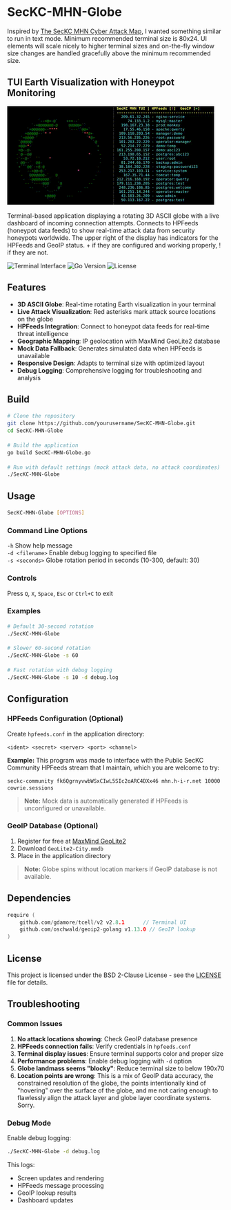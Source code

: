 # SecKC-MHN-Globe

Inspired by [The SecKC MHN Cyber Attack Map](https://mhn.h-i-r.net/dash), I wanted something similar to run in text mode. Minimum recommended terminal size is 80x24. UI elements will scale nicely to higher terminal sizes and on-the-fly window size changes are handled gracefully above the minimum recommended size.

## TUI Earth Visualization with Honeypot Monitoring
![SecKC-MHN-Globe Animation](animation.gif)

Terminal-based application displaying a rotating 3D ASCII globe with a live dashboard of incoming connection attempts. Connects to HPFeeds (honeypot data feeds) to show real-time attack data from security honeypots worldwide. The upper right of the display has indicators for the HPFeeds and GeoIP status. + if they are configured and working properly, ! if they are not.

![Terminal Interface](https://img.shields.io/badge/Interface-Terminal%20TUI-green)
![Go Version](https://img.shields.io/badge/Go-1.24.5-blue)
![License](https://img.shields.io/badge/License-BSD%202--Clause-blue)

## Features

- **3D ASCII Globe**: Real-time rotating Earth visualization in your terminal
- **Live Attack Visualization**: Red asterisks mark attack source locations on the globe
- **HPFeeds Integration**: Connect to honeypot data feeds for real-time threat intelligence
- **Geographic Mapping**: IP geolocation with MaxMind GeoLite2 database
- **Mock Data Fallback**: Generates simulated data when HPFeeds is unavailable
- **Responsive Design**: Adapts to terminal size with optimized layout
- **Debug Logging**: Comprehensive logging for troubleshooting and analysis

## Build

```bash
# Clone the repository
git clone https://github.com/yourusername/SecKC-MHN-Globe.git
cd SecKC-MHN-Globe

# Build the application
go build SecKC-MHN-Globe.go

# Run with default settings (mock attack data, no attack coordinates)
./SecKC-MHN-Globe
```

## Usage

```bash
SecKC-MHN-Globe [OPTIONS]
```

### Command Line Options

 `-h`  Show help message   
 `-d <filename>`  Enable debug logging to specified file   
 `-s <seconds>`  Globe rotation period in seconds (10-300, default: 30)   

### Controls

Press `Q`, `X`, `Space`, `Esc` or `Ctrl+C` to exit

### Examples

```bash
# Default 30-second rotation
./SecKC-MHN-Globe

# Slower 60-second rotation
./SecKC-MHN-Globe -s 60

# Fast rotation with debug logging
./SecKC-MHN-Globe -s 10 -d debug.log
```

## Configuration

### HPFeeds Configuration (Optional)

Create `hpfeeds.conf` in the application directory:

```
<ident> <secret> <server> <port> <channel>
```

**Example:**
This program was made to interface with the Public SecKC Community HPFeeds stream that I maintain, which you are welcome to try:
```
seckc-community fk6QgrnyvwbWSxCIwL5SIc2oARC4DXx46 mhn.h-i-r.net 10000 cowrie.sessions
```

> **Note:** Mock data is automatically generated if HPFeeds is unconfigured or unavailable.

### GeoIP Database (Optional)

1. Register for free at [MaxMind GeoLite2](https://www.maxmind.com/en/geolite2/signup)
2. Download `GeoLite2-City.mmdb`
3. Place in the application directory

> **Note:** Globe spins without location markers if GeoIP database is not available.

## Dependencies

```go
require (
    github.com/gdamore/tcell/v2 v2.8.1      // Terminal UI
    github.com/oschwald/geoip2-golang v1.13.0 // GeoIP lookup
)
```

## License

This project is licensed under the BSD 2-Clause License - see the [LICENSE](LICENSE) file for details.

## Troubleshooting

### Common Issues

1. **No attack locations showing**: Check GeoIP database presence
2. **HPFeeds connection fails**: Verify credentials in `hpfeeds.conf`
3. **Terminal display issues**: Ensure terminal supports color and proper size
4. **Performance problems**: Enable debug logging with `-d` option
5. **Globe landmass seems "blocky"**: Reduce terminal size to below 190x70
6. **Location points are wrong**: This is a mix of GeoIP data accuracy, the constrained resolution of the globe, the points intentionally kind of "hovering" over the surface of the globe, and me not caring enough to flawlessly align the attack layer and globe layer coordinate systems. Sorry.

### Debug Mode

Enable debug logging:
```bash
./SecKC-MHN-Globe -d debug.log
```

This logs:
- Screen updates and rendering
- HPFeeds message processing
- GeoIP lookup results
- Dashboard updates
